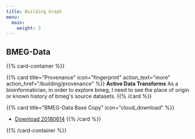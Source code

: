 ```yaml
---
title: Building Graph
menu:
  main:
    weight: 3
---
```


## BMEG-Data


 {{% card-container %}}

 {{% card title="Provenance"  icon="fingerprint" action_text="more" action_href="/building/provenance" %}}
 **Active Data Transforms**
 As a bioinformatician, in order to explore bmeg, I need to see the place of origin or known history of bmeg's source datasets.
 {{% /card %}}


 {{% card title="BMEG-Data Base Copy"  icon="cloud_download" %}}
  - [Download 20180614](http://data.bmeg.io/bmeg-data.20180614.tar.gz)
  {{% /card %}}


 {{% /card-container %}}
